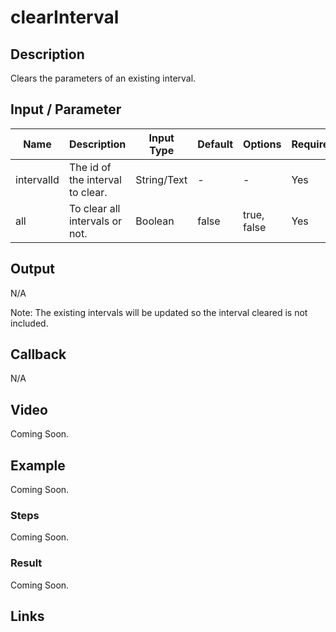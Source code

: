 ﻿# clearInterval

## Description

Clears the parameters of an existing interval.

## Input / Parameter

| Name | Description | Input Type | Default | Options | Required |
| ------ | ------ | ------ | ------ | ------ | ------ |
| intervalId | The id of the interval to clear. | String/Text | - | - | Yes |
| all | To clear all intervals or not. | Boolean | false | true, false | Yes |

## Output

N/A

Note: The existing intervals will be updated so the interval cleared is not included.

## Callback

N/A

## Video

Coming Soon.

<!-- Format: [![Video]({image-path}?raw=true)]({url-link}) -->

## Example

Coming Soon.

<!-- Share a scenario, like a user requirements. -->

### Steps

Coming Soon.

<!-- Show the steps and share some screenshots.

1. .....

Format: ![]({image-path}?raw=true) -->

### Result

Coming Soon.

<!-- Explain the output.

Format: ![]({image-path}?raw=true) -->

## Links